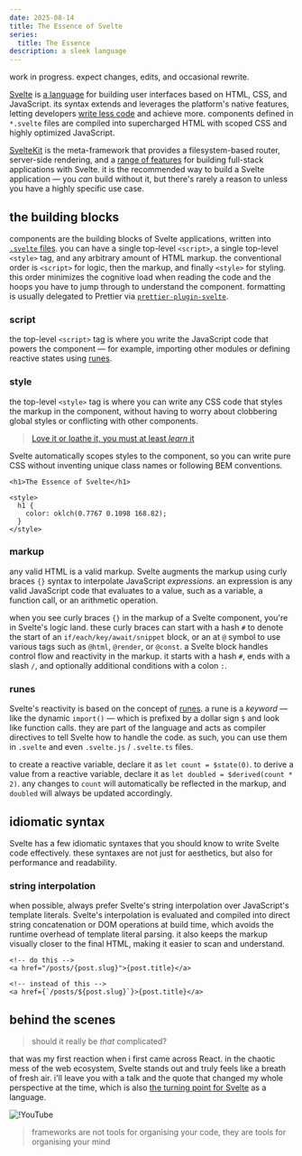 ```yaml
---
date: 2025-08-14
title: The Essence of Svelte
series:
  title: The Essence
description: a sleek language
---
```


<section data-info="note">

work in progress. expect changes, edits, and occasional rewrite.

</section>

[Svelte](https://svelte.dev/) is [a language](https://gist.github.com/Rich-Harris/0f910048478c2a6505d1c32185b61934) for building user interfaces based on HTML, CSS, and JavaScript. its syntax extends and leverages the platform's native features, letting developers [write less code](https://svelte.dev/blog/write-less-code) and achieve more. components defined in `*.svelte` files are compiled into supercharged HTML with scoped CSS and highly optimized JavaScript.

[SvelteKit](https://svelte.dev/docs/kit/introduction) is the meta-framework that provides a filesystem-based router, server-side rendering, and a [range of features](https://svelte.dev/docs/kit/introduction#SvelteKit-vs-Svelte) for building full-stack applications with Svelte. it is the recommended way to build a Svelte application — you *can* build without it, but there's rarely a reason to unless you have a highly specific use case.

## the building blocks

components are the building blocks of Svelte applications, written into [`.svelte` files](https://svelte.dev/docs/svelte/svelte-files). you can have a single top-level `<script>`, a single top-level `<style>` tag, and any arbitrary amount of HTML markup. the conventional order is `<script>` for logic, then the markup, and finally `<style>` for styling. this order minimizes the cognitive load when reading the code and the hoops you have to jump through to understand the component. formatting is usually delegated to Prettier via [`prettier-plugin-svelte`](https://github.com/sveltejs/prettier-plugin-svelte).

### script

the top-level `<script>` tag is where you write the JavaScript code that powers the component — for example, importing other modules or defining reactive states using [runes](#the-building-blocks-runes).

### style

the top-level `<style>` tag is where you can write any CSS code that styles the markup in the component, without having to worry about clobbering global styles or conflicting with other components.

> [Love it or loathe it, you must at least *learn* it](https://svelte.dev/blog/the-zen-of-just-writing-css)

Svelte automatically scopes styles to the component, so you can write pure CSS without inventing unique class names or following BEM conventions.

```svelte
<h1>The Essence of Svelte</h1>

<style>
  h1 {
    color: oklch(0.7767 0.1098 168.82);
  }
</style>
```

### markup

any valid HTML is a valid markup. Svelte augments the markup using curly braces `{}` syntax to interpolate JavaScript *expressions*. an expression is any valid JavaScript code that evaluates to a value, such as a variable, a function call, or an arithmetic operation.

when you see curly braces `{}` in the markup of a Svelte component, you're in Svelte's logic land. these curly braces can start with a hash `#` to denote the start of an `if/each/key/await/snippet` block, or an at `@` symbol to use various tags such as `@html`, `@render`, or `@const`. a Svelte block handles control flow and reactivity in the markup. it starts with a hash `#`, ends with a slash `/`, and optionally additional conditions with a colon `:`.

### runes

Svelte's reactivity is based on the concept of [runes](https://svelte.dev/docs/svelte/what-are-runes). a rune is a *keyword* — like the dynamic `import()` — which is prefixed by a dollar sign `$` and look like function calls. they are part of the language and acts as compiler directives to tell Svelte how to handle the code. as such, you can use them in `.svelte` and even `.svelte.js` / `.svelte.ts` files.

to create a reactive variable, declare it as `let count = $state(0)`. to derive a value from a reactive variable, declare it as `let doubled = $derived(count * 2)`. any changes to `count` will automatically be reflected in the markup, and `doubled` will always be updated accordingly.

## idiomatic syntax

Svelte has a few idiomatic syntaxes that you should know to write Svelte code effectively. these syntaxes are not just for aesthetics, but also for performance and readability.

### string interpolation

when possible, always prefer Svelte's string interpolation over JavaScript's template literals. Svelte's interpolation is evaluated and compiled into direct string concatenation or DOM operations at build time, which avoids the runtime overhead of template literal parsing. it also keeps the markup visually closer to the final HTML, making it easier to scan and understand.

```svelte
<!-- do this -->
<a href="/posts/{post.slug}">{post.title}</a>

<!-- instead of this -->
<a href={`/posts/${post.slug}`}>{post.title}</a>
```

## behind the scenes

> should it really be *that* complicated?

that was my first reaction when i first came across React. in the chaotic mess of the web ecosystem, Svelte stands out and truly feels like a breath of fresh air. i'll leave you with a talk and the quote that changed my whole perspective at the time, which is also [the turning point for Svelte](https://svelte.dev/blog/svelte-3-rethinking-reactivity) as a language.

![!YouTube](AdNJ3fydeao "Rich Harris - Rethinking reactivity")

> frameworks are not tools for organising your code, they are tools for organising your mind
